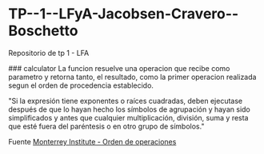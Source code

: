 # TP--1--LFyA-Jacobsen-Cravero--Boschetto
Repositorio de tp 1 - LFA

### calculator
La funcion resuelve una operacion que recibe como parametro y retorna tanto, el resultado, como la primer operacion realizada segun el orden de procedencia establecido.

"Si la expresión tiene exponentes o raíces cuadradas, deben ejecutase después de que lo hayan hecho los símbolos de agrupación y hayan sido simplificados y antes que cualquier multiplicación, división, suma y resta que esté fuera del paréntesis o en otro grupo de símbolos."

Fuente [Monterrey Institute - Orden de operaciones](https://www.montereyinstitute.org/courses/DevelopmentalMath/TEXTGROUP-1-8_RESOURCE/U01_L5_T2_text_final_es.html)
